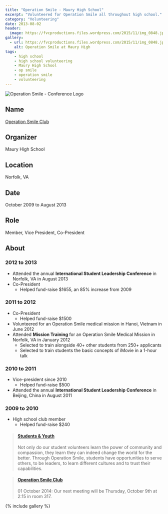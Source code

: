 ```yaml
---
title: "Operation Smile - Maury High School"
excerpt: "Volunteered for Operation Smile all throughout high school."
category: "Volunteering"
date: 2013-08-02
header:
  image: https://fvcproductions.files.wordpress.com/2015/11/img_0848.jpg
gallery:
  - url: https://fvcproductions.files.wordpress.com/2015/11/img_0848.jpg
    alt: Operation Smile at Maury High
tags:
    - high school
    - high school volunteering
    - Maury High School
    - op smile
    - operation smile
    - volunteering
---
```


![Operation Smile - Conference Logo](https://fvcproductions.files.wordpress.com/2015/11/conferencelogos-002-copy.png)

## Name

<a title="" href="https://operationsmilevietnam2012.blogspot.com/" target="_blank" rel="noopener">Operation Smile Club</a>

## Organizer

Maury High School

## Location

Norfolk, VA

## Date

October 2009 to August 2013

## Role

Member, Vice President, Co-President

## About

### 2012 to 2013

- Attended the annual **International Student Leadership Conference** in Norfolk, VA in August 2013
- Co-President
  - Helped fund-raise $1655, an 85% increase from 2009

### 2011 to 2012

- Co-President
  - Helped fund-raise $1500
- Volunteered for an Operation Smile medical mission in Hanoi, Vietnam in June 2012
- Attended **Mission Training** for an Operation Smile Medical Mission in Norfolk, VA in January 2012
  - Selected to train alongside 40+ other students from 250+ applicants
  - Selected to train students the basic concepts of iMovie in a 1-hour talk

### 2010 to 2011

- Vice-president since 2010
  - Helped fund-raise $500
- Attended the annual **International Student Leadership Conference** in Beijing, China in August 2011

### 2009 to 2010

- High school club member
  - Helped fund-raise $240

<blockquote class="embedly-card"><h4><a href="https://www.operationsmile.org/act-now/student-youth">Students & Youth</a></h4><p>Not only do our student volunteers learn the power of community and compassion, they learn they can indeed change the world for the better. Through Operation Smile, students have opportunities to serve others, to be leaders, to learn different cultures and to trust their capabilities.</p></blockquote>

<blockquote class="embedly-card"><h4><a href="https://biogirl757.weebly.com/operation-smile-club.html">Operation Smile Club</a></h4><p>01 October 2014: Our next meeting will be Thursday, October 9th at 2:15 in room 317.</p></blockquote>

{% include gallery %}
